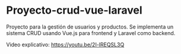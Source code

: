 # Proyecto-crud-vue-laravel
 Proyecto para la gestión de usuarios y productos. Se implementa un sistema CRUD usando Vue.js para frontend y Laravel como backend.

 Video explicativo: https://youtu.be/2I-lREQSL3Q
